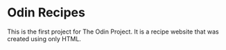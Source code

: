 # Odin Recipes

This is the first project for The Odin Project. It is a recipe website that was created using only HTML.